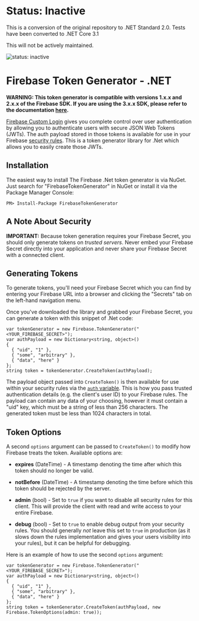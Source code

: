 # Status: Inactive
This is a conversion of the original repository to .NET Standard 2.0. Tests have been converted to .NET Core 3.1

This will not be actively maintained. 

![status: inactive](https://img.shields.io/badge/status-inactive-red.svg)

# Firebase Token Generator - .NET

**WARNING: This token generator is compatible with versions 1.x.x and 2.x.x of the Firebase SDK. If you are using the 3.x.x SDK, please refer to the documentation [here](https://firebase.google.com/docs/auth/server#use_a_jwt_library).**

[Firebase Custom Login](https://www.firebase.com/docs/web/guide/simple-login/custom.html)
gives you complete control over user authentication by allowing you to authenticate users
with secure JSON Web Tokens (JWTs). The auth payload stored in those tokens is available
for use in your Firebase [security rules](https://www.firebase.com/docs/security/api/rule/).
This is a token generator library for .Net which allows you to easily create those JWTs.


## Installation

The easiest way to install The Firebase .Net token generator is via NuGet. Just search for
"FirebaseTokenGenerator" in NuGet or install it via the Package Manager Console:

```
PM> Install-Package FirebaseTokenGenerator
```


## A Note About Security

**IMPORTANT:** Because token generation requires your Firebase Secret, you should only generate
tokens on *trusted servers*. Never embed your Firebase Secret directly into your application and
never share your Firebase Secret with a connected client.


## Generating Tokens

To generate tokens, you'll need your Firebase Secret which you can find by entering your Firebase
URL into a browser and clicking the "Secrets" tab on the left-hand navigation menu.

Once you've downloaded the library and grabbed your Firebase Secret, you can generate a token with
this snippet of .Net code:

```
var tokenGenerator = new Firebase.TokenGenerator("<YOUR_FIREBASE_SECRET>");
var authPayload = new Dictionary<string, object>()
{
  { "uid", "1" },
  { "some", "arbitrary" },
  { "data", "here" }
};
string token = tokenGenerator.CreateToken(authPayload);
```

The payload object passed into `CreateToken()` is then available for use within your
security rules via the [`auth` variable](https://www.firebase.com/docs/security/api/rule/auth.html).
This is how you pass trusted authentication details (e.g. the client's user ID) to your
Firebase rules. The payload can contain any data of your choosing, however it
must contain a "uid" key, which must be a string of less than 256 characters. The
generated token must be less than 1024 characters in total.


## Token Options

A second `options` argument can be passed to `CreateToken()` to modify how Firebase treats the
token. Available options are:

* **expires** (DateTime) - A timestamp denoting the time after which this token should no longer
be valid.

* **notBefore** (DateTime) - A timestamp denoting the time before which this token should be
rejected by the server.

* **admin** (bool) - Set to `true` if you want to disable all security rules for this client. This
will provide the client with read and write access to your entire Firebase.

* **debug** (bool) - Set to `true` to enable debug output from your security rules. You should
generally *not* leave this set to `true` in production (as it slows down the rules implementation
and gives your users visibility into your rules), but it can be helpful for debugging.

Here is an example of how to use the second `options` argument:

```
var tokenGenerator = new Firebase.TokenGenerator("<YOUR_FIREBASE_SECRET>");
var authPayload = new Dictionary<string, object>()
{
  { "uid", "1" },
  { "some", "arbitrary" },
  { "data", "here" }
};
string token = tokenGenerator.CreateToken(authPayload, new Firebase.TokenOptions(admin: true));
```

